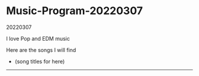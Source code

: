 # Music-Program-20220307
20220307

I love Pop and EDM music

Here are the songs I will find
- (song titles for here)

---

